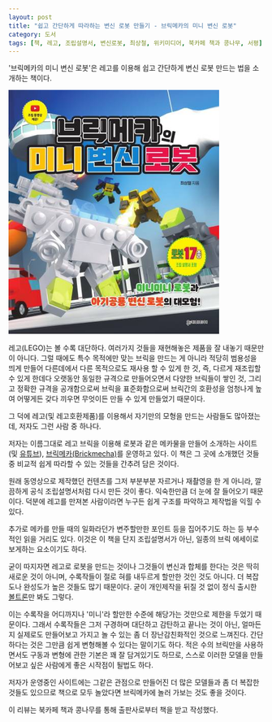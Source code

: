 ```yaml
---
layout: post
title: "쉽고 간단하게 따라하는 변신 로봇 만들기 - 브릭메카의 미니 변신 로봇"
category: 도서
tags: [책, 레고, 조립설명서, 변신로봇, 최상철, 위키미디어, 북카페 책과 콩나무, 서평]
---
```


'브릭메카의 미니 변신 로봇'은
레고를 이용해 쉽고 간단하게 변신 로봇 만드는 법을 소개하는 책이다.

![표지](/images/brickmecha-mini-transformation-robot-book-h480.jpg)

레고(LEGO)는 볼 수록 대단하다.
여러가지 것들을 재현해놓은 제품을 잘 내놓기 때문만이 아니다.
그럴 때에도 특수 목적에만 맞는 브릭을 만드는 게 아니라
적당히 범용성을 띄게 만들어 다른데에서 다른 목적으로도 재사용 할 수 있게 한 것,
즉, 다르게 재조립할 수 있게 한데다
오랫동안 동일한 규격으로 만들어오면서 다양한 브릭들이 쌓인 것,
그리고 정확한 규격을 공개함으로써 브릭을 표준화함으로써 브릭간의 호환성을 엄청나게 높여
어떻게든 갖다 끼우면 무엇이든 만들 수 있게 만들었기 때문이다.

그 덕에 레고(및 레고호환제품)를 이용해서 자기만의 모형을 만드는 사람들도 많아졌는데,
저자도 그런 사람 중 하나다.

저자는 이름그대로 레고 브릭을 이용해 로봇과 같은 메카물을 만들어 소개하는 사이트(및 [유튜브](https://www.youtube.com/c/BrickMecha)),
[브릭메카(Brickmecha)](https://brickmecha.net/)를 운영하고 있다.
이 책은 그 곳에 소개했던 것들 중
비교적 쉽게 따라할 수 있는 것들을 간추려 담은 것이다.

원래 동영상으로 제작했던 컨텐츠를
그저 부분부분 자르거나 재촬영을 한 게 아니라,
깔끔하게 공식 조립설명서처럼 다시 만든 것이 좋다.
익숙한만큼 더 눈에 잘 들어오기 때문이다.
덕분에 레고를 만져본 사람이라면 누구든 쉽게 구조를 파악하고 제작법을 익힐 수 있다.

추가로 메카를 만들 때의 일화라던가
변주할만한 포인트 등을 집어주기도 하는 등
부수적인 읽을 거리도 있다.
이것은 이 책을 단지 조립설명서가 아닌, 일종의 브릭 에세이로 보게하는 요소이기도 하다.

굳이 따지자면 레고로 로봇을 만드는 것이나
그것들이 변신과 합체를 한다는 것은 딱히 새로운 것이 아니며,
수록작들이 절로 혀를 내두르게 할만한 것인 것도 아니다.
더 복잡도나 완성도가 높은 것들도 많기 때문이다.
굳이 개인제작을 뒤질 것 없이 정식 출시한 [볼트론](https://www.lego.com/ko-kr/product/voltron-21311)만 봐도 그렇다.

이는 수록작을 어디까지나 '미니'라 할만한 수준에 해당가는 것만으로 제한을 두었기 때문이다.
그래서 수록작들은 그저 구경하며 대단하고 감탄하고 끝나는 것이 아닌,
얼마든지 실제로도 만들어보고 가지고 놀 수 있는 좀 더 장난감친화적인 것으로 느껴진다.
간단하다는 것은 그만큼 쉽게 변형해볼 수 있다는 말이기도 하다.
적은 수의 브릭만을 사용하면서도 구동과 변형에 관한 기본은 꽤 잘 담겨있기도 하므로,
스스로 이러한 모델을 만들어보고 싶은 사람에게 좋은 시작점이 될법도 하다.

저자가 운영중인 사이트에는 그같은 관점으로 만들어진 더 많은 모델들과
좀 더 복잡한 것들도 있으므로
책으로 모두 놀았다면 브릭메카에 놀러 가보는 것도 좋을 것이다.



<div class="im im-info">
이 리뷰는 북카페 책과 콩나무를 통해 출판사로부터 책을 받고 작성했다.
</div>
